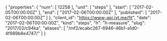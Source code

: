 {
  "properties": {
    "num": [
      12258
    ],
    "unit": [
      "steps"
    ],
    "start": [
      "2017-02-05T00:00:00Z"
    ],
    "end": [
      "2017-02-06T00:00:00Z"
    ],
    "published": [
      "2017-02-06T00:00:00Z"
    ]
  },
  "client_id": "https://www-api.jvt.me/fit",
  "date": "2017-02-06T00:00:00Z",
  "kind": "steps",
  "h": "h-measure",
  "slug": "2017/02/c94ka",
  "aliases": [
    "/mf2/ecabc267-6946-46b1-a1d0-4f989b8e4747/"
  ]
}
